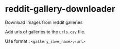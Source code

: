 # reddit-gallery-downloader
 Download images from reddit galleries

Add urls of galleries to the ```urls.csv``` file.

Use format : 
```<gallery_save_name>,<url>```
